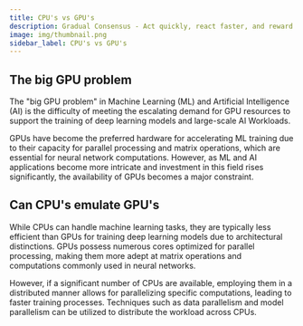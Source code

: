 ```yaml
---
title: CPU's vs GPU's
description: Gradual Consensus - Act quickly, react faster, and reward slowly.
image: img/thumbnail.png
sidebar_label: CPU's vs GPU's
---
```


## The big GPU problem

The "big GPU
problem" in Machine Learning (ML) and Artificial Intelligence (AI) is the difficulty of meeting the escalating demand for GPU resources to support the training of deep learning models and large-scale AI Workloads.

GPUs have become the preferred hardware for accelerating ML training due to their capacity for parallel processing and matrix operations, which are essential for neural network computations. However, as ML and AI applications become more intricate and investment in this field rises significantly, the availability of GPUs becomes a major constraint.

## Can CPU's emulate GPU's

While CPUs can handle machine learning tasks, they are typically less efficient than GPUs for training deep learning models due to architectural distinctions. GPUs possess numerous cores optimized for parallel processing, making them more adept at matrix operations and computations commonly used in neural networks.

However, if a significant number of CPUs are available, employing them in a distributed manner allows for parallelizing
specific computations, leading to faster training processes. Techniques such as data parallelism and model parallelism can be utilized to distribute the workload across CPUs.